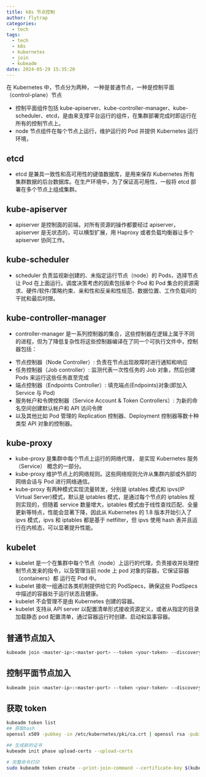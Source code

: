 ```yaml
---
title: k8s 节点控制
author: flytrap
categories:
  - tech
tags:
  - tech
  - k8s
  - kubernetes
  - join
  - kubeadm
date: 2024-05-29 15:35:20
---
```


在 Kubernetes 中，节点分为两种， 一种是普通节点，一种是控制平面（control-plane）节点

- 控制平面组件包括 kube-apiserver、kube-controller-manager、kube-scheduler、etcd，是由来支撑平台运行的组件，在集群部署完成时即运行在所有的控制节点上。
- node 节点组件在每个节点上运行，维护运行的 Pod 并提供 Kubernetes 运行环境，

## etcd

- etcd 是兼具一致性和高可用性的键值数据库，是用来保存 Kubernetes 所有集群数据的后台数据库。在生产环境中，为了保证高可用性，一般将 etcd 部署在多个节点上组成集群。

## kube-apiserver

- apiserver 是控制面的前端，对所有资源的操作都要经过 apiserver，apiserver 是无状态的，可以横型扩展，用 Haproxy 或者负载均衡器让多个 apiserver 协同工作。

## kube-scheduler

- scheduler 负责监视新创建的、未指定运行节点（node）的 Pods，选择节点让 Pod 在上面运行。调度决策考虑的因素包括单个 Pod 和 Pod 集合的资源需求、硬件/软件/策略约束、亲和性和反亲和性规范、数据位置、工作负载间的干扰和最后时限。

## kube-controller-manager

- controller-manager 是一系列控制器的集合，这些控制器在逻辑上属于不同的进程，但为了降低复杂性将这些控制器编译在了同一个可执行文件中，控制器包括：

* 节点控制器（Node Controller）: 负责在节点出现故障时进行通知和响应
* 任务控制器（Job controller）: 监测代表一次性任务的 Job 对象，然后创建 Pods 来运行这些任务直至完成
* 端点控制器（Endpoints Controller）: 填充端点(Endpoints)对象(即加入 Service 与 Pod)
* 服务帐户和令牌控制器（Service Account & Token Controllers）: 为新的命名空间创建默认帐户和 API 访问令牌
* 以及其他比如 Pod 管理的 Replication 控制器、Deployment 控制器等数十种类型 API 对象的控制器。

## kube-proxy

- kube-proxy 是集群中每个节点上运行的网络代理， 是实现 Kubernetes 服务（Service） 概念的一部分。
- kube-proxy 维护节点上的网络规则。这些网络规则允许从集群内部或外部的网络会话与 Pod 进行网络通信。
- kube-proxy 有两种模式实现流量转发，分别是 iptables 模式和 ipvs(IP Virtual Server)模式，默认是 iptables 模式，是通过每个节点的 iptables 规则实现的，但随着 service 数量增大，iptables 模式由于线性查找匹配、全量更新等特点，性能会显著下降，因此从 Kubernetes 的 1.8 版本开始引入了 ipvs 模式，ipvs 和 iptables 都是基于 netfilter，但 ipvs 使用 hash 表并且运行在内核态，可以显著提升性能。

## kubelet

- kubelet 是一个在集群中每个节点（node）上运行的代理，负责接收并处理控制节点发来的指令，以及管理当前 node 上 pod 对象的容器，它保证容器（containers）都 运行在 Pod 中。
- kubelet 接收一组通过各类机制提供给它的 PodSpecs，确保这些 PodSpecs 中描述的容器处于运行状态且健康。
- kubelet 不会管理不是由 Kubernetes 创建的容器。
- kubelet 支持从 API server 以配置清单形式接收资源定义，或者从指定的目录加载静态 pod 配置清单，通过容器运行时创建、启动和监事容器。

## 普通节点加入

```bash
kubeadm join <master-ip>:<master-port> --token <your-token> --discovery-token-ca-cert-hash sha256:<your-hash>
```

## 控制平面节点加入

```bash
kubeadm join <master-ip>:<master-port> --token <your-token> --discovery-token-ca-cert-hash sha256:<your-hash> --control-plane --certificate-key <your-certificate-key>
```

## 获取 token

```bash
kubeadm token list
## 获取hash
openssl x509 -pubkey -in /etc/kubernetes/pki/ca.crt | openssl rsa -pubin -outform der 2>/dev/null | openssl dgst -sha256 -hex | sed 's/^.* //'

## 生成新的证书
kubeadm init phase upload-certs --upload-certs

# 完整命令打印
sudo kubeadm token create --print-join-command --certificate-key $(kubeadm certs certificate-key)  # 如果无效，请使用上述命令重新上传证书
```
